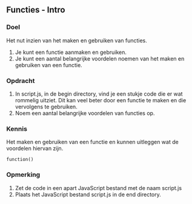 ## Functies - Intro
### Doel
Het nut inzien van het maken en gebruiken van functies.
1. Je kunt een functie aanmaken en gebruiken.
2. Je kunt een aantal belangrijke voordelen noemen van het maken en gebruiken van een functie.

### Opdracht 
1. In script.js, in de begin directory, vind je een stukje code die er wat rommelig uitziet. Dit kan veel beter door een functie te maken en die vervolgens te gebruiken.
2. Noem een aantal belangrijke voordelen van functies op. 

### Kennis
Het maken en gebruiken van een functie en kunnen uitleggen wat de voordelen hiervan zijn.  
```
function()
```

### Opmerking
1. Zet de code in een apart JavaScript bestand met de naam script.js 
2. Plaats het JavaScript bestand script.js in de end directory.
